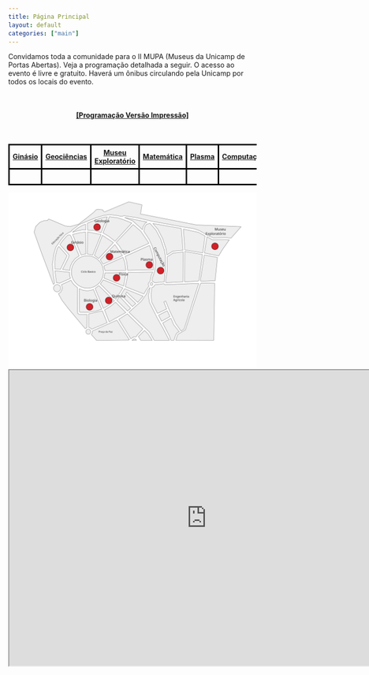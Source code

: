 ```yaml
---
title: Página Principal
layout: default
categories: ["main"]
---
```


Convidamos toda a comunidade para o II MUPA (Museus da Unicamp de Portas Abertas).
Veja a programação detalhada a seguir. O acesso ao evento é livre e gratuito. 
Haverá um ônibus circulando pela Unicamp por todos os locais do evento.

<br>

<h4 style="text-align:center"><a href="https://docs.google.com/document/d/e/2PACX-1vRxMEyWuO4DQnDW43l-hKRb2F7CFmbrgeixobIBIGfqF9Ubho6jXBaZMxKrCEFv1Quz31lZEglKb9mk/pub">[Programação Versão Impressão]</a></h4>

<br>

<table>
<tr style="border: 3px solid black">
<th style="border: 3px solid black; padding: 6px"><a href="./ginasio/">Ginásio</a></th>
<th style="border: 3px solid black; padding: 6px"><a href="https://docs.google.com/document/d/e/2PACX-1vRxMEyWuO4DQnDW43l-hKRb2F7CFmbrgeixobIBIGfqF9Ubho6jXBaZMxKrCEFv1Quz31lZEglKb9mk/pub#id.oky80rtjz7g8">Geociências</a></th>
<th style="border: 3px solid black; padding: 6px"><a href="https://docs.google.com/document/d/e/2PACX-1vRxMEyWuO4DQnDW43l-hKRb2F7CFmbrgeixobIBIGfqF9Ubho6jXBaZMxKrCEFv1Quz31lZEglKb9mk/pub#id.c3bairaval2g">Museu Exploratório</a></th>
<th style="border: 3px solid black; padding: 6px"><a href="https://docs.google.com/document/d/e/2PACX-1vRxMEyWuO4DQnDW43l-hKRb2F7CFmbrgeixobIBIGfqF9Ubho6jXBaZMxKrCEFv1Quz31lZEglKb9mk/pub#id.ymkrf2fxdj3z">Matemática</a></th>
<th style="border: 3px solid black; padding: 6px"><a href="./plasma/">Plasma</a></th>
<th style="border: 3px solid black; padding: 6px"><a href="https://docs.google.com/document/d/e/2PACX-1vRxMEyWuO4DQnDW43l-hKRb2F7CFmbrgeixobIBIGfqF9Ubho6jXBaZMxKrCEFv1Quz31lZEglKb9mk/pub#id.y9e4e7d81zbw">Computação</a></th>
<th style="border: 3px solid black; padding: 6px"><a href="https://docs.google.com/document/d/e/2PACX-1vRxMEyWuO4DQnDW43l-hKRb2F7CFmbrgeixobIBIGfqF9Ubho6jXBaZMxKrCEFv1Quz31lZEglKb9mk/pub#id.lexywrvbvtu9">Física</a></th>
<th style="border: 3px solid black; padding: 6px"><a href="https://docs.google.com/document/d/e/2PACX-1vRxMEyWuO4DQnDW43l-hKRb2F7CFmbrgeixobIBIGfqF9Ubho6jXBaZMxKrCEFv1Quz31lZEglKb9mk/pub#id.e65owivhg6e8">Química</a></th>
<th style="border: 3px solid black; padding: 6px"><a href="https://docs.google.com/document/d/e/2PACX-1vRxMEyWuO4DQnDW43l-hKRb2F7CFmbrgeixobIBIGfqF9Ubho6jXBaZMxKrCEFv1Quz31lZEglKb9mk/pub#id.7tsbda1zf4hg">Biologia</a></th>
</tr>
<tr>
<td style="border: 3px solid black; padding: 6px">&nbsp;</td>
<td style="border: 3px solid black; padding: 6px">&nbsp;</td>
<td style="border: 3px solid black; padding: 6px">&nbsp;</td>
<td style="border: 3px solid black; padding: 6px">&nbsp;</td>
<td style="border: 3px solid black; padding: 6px">&nbsp;</td>
<td style="border: 3px solid black; padding: 6px">&nbsp;</td>
<td style="border: 3px solid black; padding: 6px">&nbsp;</td>
<td style="border: 3px solid black; padding: 6px">&nbsp;</td>
<td style="border: 3px solid black; padding: 6px">&nbsp;</td>
</tr>
</table>

<img src="img/mupa-mapa-2023.svg">

<div style="width:800px;margin:auto"><iframe src="https://www.google.com/maps/d/embed?mid=1GP0p5RxvW02-XPxeWW2O9gye9QZa9S0&ehbc=2E312F" width="800px" height="600px"></iframe></div>